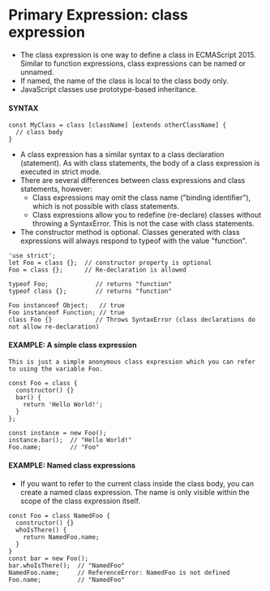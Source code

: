 # Primary Expression: class expression

- The class expression is one way to define a class in ECMAScript 2015. Similar to function expressions, class expressions can be named or unnamed.
- If named, the name of the class is local to the class body only.
- JavaScript classes use prototype-based inheritance.

#### **SYNTAX**

```
const MyClass = class [className] [extends otherClassName] {
  // class body
}
```

- A class expression has a similar syntax to a class declaration (statement). As with class statements, the body of a class expression is executed in strict mode.
- There are several differences between class expressions and class statements, however:
  - Class expressions may omit the class name ("binding identifier"), which is not possible with class statements.
  - Class expressions allow you to redefine (re-declare) classes without throwing a SyntaxError. This is not the case with class statements.
- The constructor method is optional. Classes generated with class expressions will always respond to typeof with the value "function".

```
'use strict';
let Foo = class {};  // constructor property is optional
Foo = class {};      // Re-declaration is allowed

typeof Foo;             // returns "function"
typeof class {};        // returns "function"

Foo instanceof Object;   // true
Foo instanceof Function; // true
class Foo {}            // Throws SyntaxError (class declarations do not allow re-declaration)
```

#### **EXAMPLE: A simple class expression**

```
This is just a simple anonymous class expression which you can refer to using the variable Foo.

const Foo = class {
  constructor() {}
  bar() {
    return 'Hello World!';
  }
};

const instance = new Foo();
instance.bar();  // "Hello World!"
Foo.name;        // "Foo"
```

#### **EXAMPLE: Named class expressions**

- If you want to refer to the current class inside the class body, you can create a named class expression. The name is only visible within the scope of the class expression itself.

```
const Foo = class NamedFoo {
  constructor() {}
  whoIsThere() {
    return NamedFoo.name;
  }
}
const bar = new Foo();
bar.whoIsThere();  // "NamedFoo"
NamedFoo.name;     // ReferenceError: NamedFoo is not defined
Foo.name;          // "NamedFoo"
```
